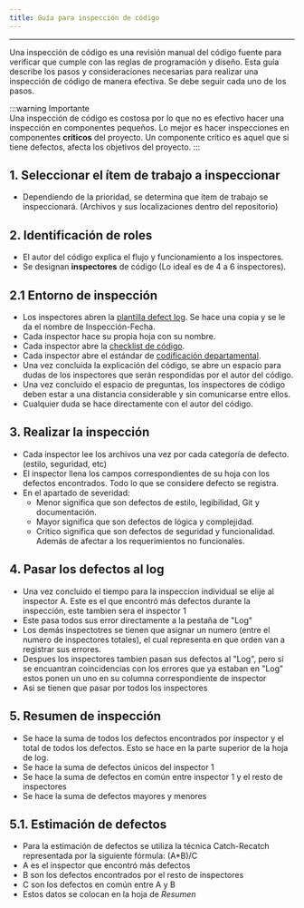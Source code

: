 ```yaml
---
title: Guía para inspección de código
---
```


---

Una inspección de código es una revisión manual del código fuente para verificar que cumple con las reglas de programación y diseño. Esta guía describe los pasos y consideraciones necesarias para realizar una inspección de código de manera efectiva. Se debe seguir cada uno de los pasos.

:::warning Importante  
 Una inspección de código es costosa por lo que no es efectivo hacer una inspección en componentes pequeños. Lo mejor es hacer inspecciones en componentes **críticos** del proyecto. Un componente crítico es aquel que si tiene defectos, afecta los objetivos del proyecto.
:::

## 1. Seleccionar el ítem de trabajo a inspeccionar

- Dependiendo de la prioridad, se determina que ítem de trabajo se inspeccionará. (Archivos y sus localizaciones dentro del repositorio)

## 2. Identificación de roles 

- El autor del código explica el flujo y funcionamiento a los inspectores.
- Se designan **inspectores** de código (Lo ideal es de 4 a 6 inspectores).

## 2.1 Entorno de inspección

- Los inspectores abren la [plantilla defect log](https://docs.google.com/spreadsheets/d/1GwKcoKU2H5aKZJyG1p9df5Mvue4CNbyBMvIjGhjbyxg/edit?usp=sharing). Se hace una copia y se le da el nombre de Inspección-Fecha.
- Cada inspector hace su propia hoja con su nombre. 
- Cada inspector abre la [checklist de código](https://docs.google.com/document/d/1ItP965B7cFppIUX3RPXg_ZuUiYZzSuGs1b5bMw2-ZpQ/edit?tab=t.0#heading=h.fhau7kjl46pa). 
- Cada inspector abre el estándar de [codificación departamental](\docs\standards\general.md).
- Una vez concluida la explicación del código, se abre un espacio para dudas de los inspectores que serán respondidas por el autor del código.
- Una vez concluido el espacio de preguntas, los inspectores de código deben estar a una distancia considerable y sin comunicarse entre ellos. 
- Cualquier duda se hace directamente con el autor del código.

## 3. Realizar la inspección

- Cada inspector lee los archivos una vez por cada categoría de defecto. (estilo, seguridad, etc)
- El inspector llena los campos correspondientes de su hoja con los defectos encontrados. Todo lo que se considere defecto se registra.
- En el apartado de severidad:
    - Menor significa que son defectos de estilo, legibilidad, Git y documentación.
    - Mayor significa que son defectos de lógica y complejidad.
    - Critico significa que son defectos de seguridad y funcionalidad. Además de afectar a los requerimientos no funcionales. 

## 4. Pasar los defectos al log

- Una vez concluido el tiempo para la inspeccion individual se elije al inspector A. Este es el que encontró más defectos durante la inspección, este tambien sera el inspector 1
- Este pasa todos sus error directamente a la pestaña de "Log"
- Los demás inspectotres se tienen que asignar un numero (entre el numero de inspectores totales), el cual representa en que orden van a registrar sus errores.
- Despues los inspectores tambien pasan sus defectos al "Log", pero si se encuantran coincidencias con los errores que ya estaban en "Log" estos ponen un uno en su columna correspondiente de inspector
- Asi se tienen que pasar por todos los inspectores 

## 5. Resumen de inspección

- Se hace la suma de todos los defectos encontrados por inspector y el total de todos los defectos. Esto se hace en la parte superior de la hoja de log.
- Se hace la suma de defectos únicos del inspector 1
- Se hace la suma de defectos en común entre inspector 1 y el resto de inspectores
- Se hace la suma de defectos mayores y menores

## 5.1. Estimación de defectos

- Para la estimación de defectos se utiliza la técnica Catch-Recatch representada por la siguiente fórmula: (A*B)/C
- A es el inspector que encontró más defectos 
- B son los defectos encontrados por el resto de inspectores
- C son los defectos en común entre A y B
- Estos datos se colocan en la hoja de *Resumen*

